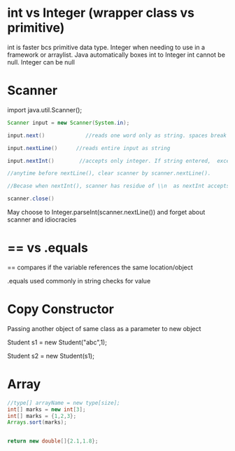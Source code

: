 # int vs Integer (wrapper class vs primitive)
int is faster bcs primitive data type. Integer when needing to use in a framework or arraylist.
Java automatically boxes int to Integer
int cannot be null. Integer can be null

# Scanner
import java.util.Scanner();

```java
Scanner input = new Scanner(System.in);

input.next()             //reads one word only as string. spaces break up

input.nextLine()      //reads entire input as string

input.nextInt()        //accepts only integer. If string entered,  exception mismatch type

//anytime before nextLine(), clear scanner by scanner.nextLine(). 

//Becase when nextInt(), scanner has residue of \\n  as nextInt accepts only numeric portion

scanner.close()
```

May choose to Integer.parseInt(scanner.nextLine()) and forget about scanner and idiocracies

# == vs .equals
== compares if the variable references the same location/object

.equals used commonly in string checks for value

# Copy Constructor
Passing another object of same class as a parameter to new object

Student s1 = new Student("abc",1);

Student s2 = new Student(s1);


# Array
```java
//type[] arrayName = new type[size];
int[] marks = new int[3];
int[] marks = {1,2,3};
Arrays.sort(marks);


return new double[]{2.1,1.8};

```
